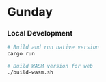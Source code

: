 # Gunday

### Local Development
```bash
# Build and run native version
cargo run

# Build WASM version for web
./build-wasm.sh
```